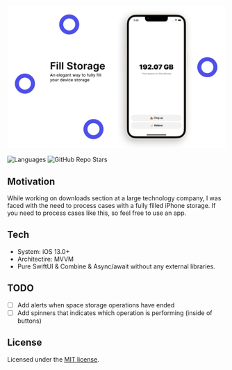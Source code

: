 <img width="1012" alt="github-repository-cover" src="https://github.com/Kirchberg/FillStorage/blob/master/Media/FillStorage_Cover.png?raw=true">

![Languages](https://img.shields.io/github/languages/top/Kirchberg/FillStorage)
![GitHub Repo Stars](https://img.shields.io/github/stars/Kirchberg/FillStorage)

## Motivation
While working on downloads section at a large technology company, I was faced with the need to process cases with a fully filled iPhone storage. If you need to process cases like this, so feel free to use an app.

## Tech

- System: iOS 13.0+
- Architectire: MVVM
- Pure SwiftUI & Combine & Async/await without any external libraries.

## TODO

- [ ] Add alerts when space storage operations have ended
- [ ] Add spinners that indicates which operation is performing (inside of buttons)

## License

Licensed under the [MIT license](https://github.com/Kirchberg/FillStorage/blob/master/LICENSE).
